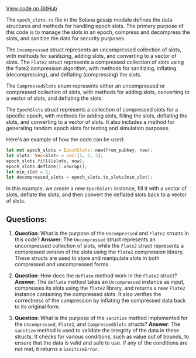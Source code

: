 [View code on GitHub](https://github.com/solana-labs/solana/blob/master/gossip/src/epoch_slots.rs)

The `epoch_slots.rs` file in the Solana gossip module defines the data structures and methods for handling epoch slots. The primary purpose of this code is to manage the slots in an epoch, compress and decompress the slots, and sanitize the data for security purposes.

The `Uncompressed` struct represents an uncompressed collection of slots, with methods for sanitizing, adding slots, and converting to a vector of slots. The `Flate2` struct represents a compressed collection of slots using the flate2 compression algorithm, with methods for sanitizing, inflating (decompressing), and deflating (compressing) the slots.

The `CompressedSlots` enum represents either an uncompressed or compressed collection of slots, with methods for adding slots, converting to a vector of slots, and deflating the slots.

The `EpochSlots` struct represents a collection of compressed slots for a specific epoch, with methods for adding slots, filling the slots, deflating the slots, and converting to a vector of slots. It also includes a method for generating random epoch slots for testing and simulation purposes.

Here's an example of how the code can be used:

```rust
let mut epoch_slots = EpochSlots::new(from_pubkey, now);
let slots: Vec<Slot> = vec![1, 2, 3];
epoch_slots.fill(&slots, now);
epoch_slots.deflate().unwrap();
let min_slot = 1;
let decompressed_slots = epoch_slots.to_slots(min_slot);
```

In this example, we create a new `EpochSlots` instance, fill it with a vector of slots, deflate the slots, and then convert the deflated slots back to a vector of slots.
## Questions: 
 1. **Question**: What is the purpose of the `Uncompressed` and `Flate2` structs in this code?
   **Answer**: The `Uncompressed` struct represents an uncompressed collection of slots, while the `Flate2` struct represents a compressed version of the slots using the `flate2` compression library. These structs are used to store and manipulate slots in both compressed and uncompressed forms.

2. **Question**: How does the `deflate` method work in the `Flate2` struct?
   **Answer**: The `deflate` method takes an `Uncompressed` instance as input, compresses its slots using the `flate2` library, and returns a new `Flate2` instance containing the compressed slots. It also verifies the correctness of the compression by inflating the compressed data back to its original form.

3. **Question**: What is the purpose of the `sanitize` method implemented for the `Uncompressed`, `Flate2`, and `CompressedSlots` structs?
   **Answer**: The `sanitize` method is used to validate the integrity of the data in these structs. It checks for various conditions, such as value out of bounds, to ensure that the data is valid and safe to use. If any of the conditions are not met, it returns a `SanitizeError`.